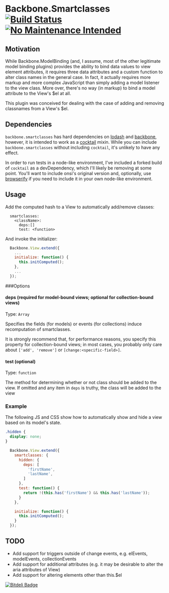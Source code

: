 # Backbone.Smartclasses [![Build Status](https://travis-ci.org/ianwremmel/backbone.smartclasses.png)](https://travis-ci.org/ianwremmel/backbone.smartclasses) [![No Maintenance Intended](http://unmaintained.tech/badge.svg)](http://unmaintained.tech/)

## Motivation

While Backbone.ModelBinding (and, I assume, most of the other legitimate model binding plugins) provides the ability to bind data values to view element attributes, it requires three data attributes and a custom function to alter class names in the general case. In fact, it actually requires more markup and more complex JavaScript than simply adding a model listener to the view class. More over, there's no way (in markup) to bind a model attribute to the View's $el at all.

This plugin was conceived for dealing with the case of adding and removing classnames from a View's $el.

## Dependencies

`backbone.smartclasses` has hard dependencies on [lodash](http://www.lodash.com) and [backbone](http://www.backbone.org), however, it is intended to work as a [cocktail](https://github.com/onsi/cocktail) mixin. While you can include `backbone.smartclasses` without including `cocktail`, it's unlikely to have any effect.

In order to run tests in a node-like environment, I've included a forked build of `cocktail` as a devDependency, which I'll likely be removing at some point. You'll want to include onsi's original version and, optionally, use [browserify](http://browserify.org/) if you need to include it in your own node-like environment.

## Usage

Add the computed hash to a View to automatically add/remove classes:

```
  smartclasses:
    <className>:
      deps:[]
      test: <function>
```

And invoke the initializer:

```JavaScript
  Backbone.View.extend({
    ...
    initialize: function() {
      this.initComputed();
    },
    ...
  });
```

###Options

#### deps (required for model-bound views; optional for collection-bound views)
Type: `Array`

Specifies the fields (for models) or events (for collections) induce recomputation of smartclasses. 

It is strongly recommend that, for performance reasons, you specify this property for collection-bound views; in most cases, you probably only care about `['add', 'remove']` or `[change:<specific-field>]`.

#### test (optional)
Type: `function`

The method for determining whether or not class should be added to the view. If omitted and any item in `deps` is truthy, the class will be added to the view

### Example

The following JS and CSS show how to automatically show and hide a view based on its model's state.

```css
.hidden {
  display: none;
}
```

```JavaScript
  Backbone.View.extend({
    smartclasses: {
      hidden: {
        deps: [
          'firstName',
          'lastName',
        ]
      },
      test: function() {
        return !(this.has('firstName') && this.has('lastName'));
      }
    },

    initialize: function() {
      this.initComputed();
    }
  });
```

## TODO

- Add support for triggers outside of change events, e.g. elEvents, modelEvents, collectionEvents
- Add support for additional attributes (e.g. it may be desirable to alter the aria attributes of View)
- Add support for altering elements other than this.$el


[![Bitdeli Badge](https://d2weczhvl823v0.cloudfront.net/ianwremmel/backbone.smartclasses/trend.png)](https://bitdeli.com/free "Bitdeli Badge")

